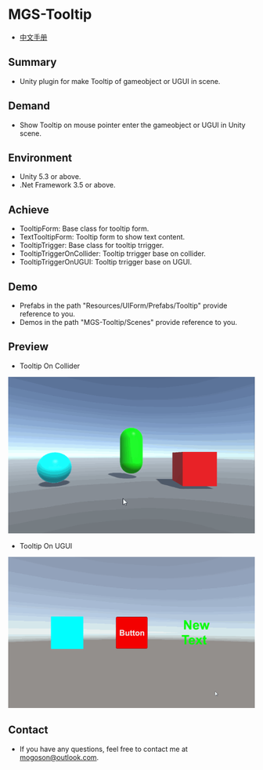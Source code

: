 ﻿# MGS-Tooltip
- [中文手册](./README_ZH.md)

## Summary
- Unity plugin for make Tooltip of gameobject or UGUI in scene.

## Demand
- Show Tooltip on mouse pointer enter the gameobject or UGUI in Unity scene.

## Environment
- Unity 5.3 or above.
- .Net Framework 3.5 or above.

## Achieve
- TooltipForm: Base class for tooltip form.
- TextTooltipForm: Tooltip form to show text content.
- TooltipTrigger: Base class for tooltip trrigger.
- TooltipTriggerOnCollider: Tooltip trrigger base on collider.
- TooltipTriggerOnUGUI: Tooltip trrigger base on UGUI.

## Demo
- Prefabs in the path "Resources/UIForm/Prefabs/Tooltip" provide reference to you.
- Demos in the path "MGS-Tooltip/Scenes" provide reference to you.

## Preview
- Tooltip On Collider

![Tooltip On Collider](./Attachment/README_Image/TooltipOnCollider.gif)

- Tooltip On UGUI

![Tooltip On UGUI](./Attachment/README_Image/TooltipOnUGUI.gif)

## Contact
- If you have any questions, feel free to contact me at mogoson@outlook.com.
